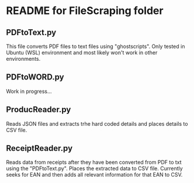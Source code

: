 # README for FileScraping folder

## PDFtoText.py

This file converts PDF files to text files using "ghostscripts". Only tested in Ubuntu (WSL) environment and most likely won't work in other environments.

## PDFtoWORD.py

Work in progress...

## ProducReader.py

Reads JSON files and extracts trhe hard coded details and places details to CSV file.

## ReceiptReader.py

Reads data from receipts after they have been converted from PDF to txt using the "PDFtoText.py". Places the extracted data to CSV file.
Currently seeks for EAN and then adds all relevant information for that EAN to CSV.
